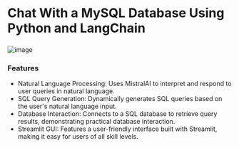 <h1 align="left">Chat With a MySQL Database Using Python and LangChain</h1>

###




![image](https://github.com/raamlaa/chat-with-mysql/assets/94558213/12d9b2fd-3739-4e0d-a1ee-b068e414a4c4)
<br/>
<h3>Features</h3>
<ul>
  <li>
    Natural Language Processing: Uses MistralAI to interpret and respond to user queries in natural language.
  </li>
  <li>
    SQL Query Generation: Dynamically generates SQL queries based on the user's natural language input.

  </li>
  <li>
    Database Interaction: Connects to a SQL database to retrieve query results, demonstrating practical database interaction.
  </li>
  <li>
    Streamlit GUI: Features a user-friendly interface built with Streamlit, making it easy for users of all skill levels.
  </li>
</ul>




###

